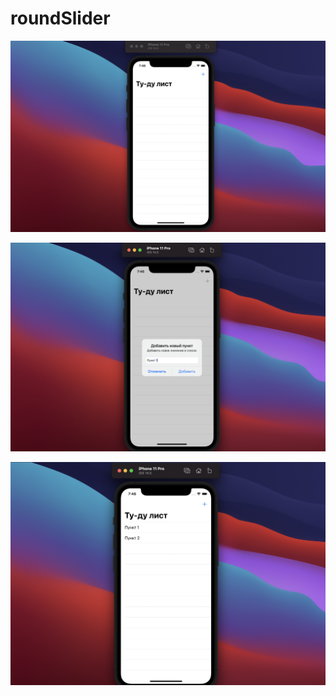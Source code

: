 # roundSlider
![alt text](/screenshots/Снимок%20экрана%202021-07-27%20в%2019.46.21.png "скриншот")

![alt text](/screenshots/Снимок%20экрана%202021-07-27%20в%2019.46.35.png "скриншот")

![alt text](/screenshots/Снимок%20экрана%202021-07-27%20в%2019.46.54.png "скриншот")
